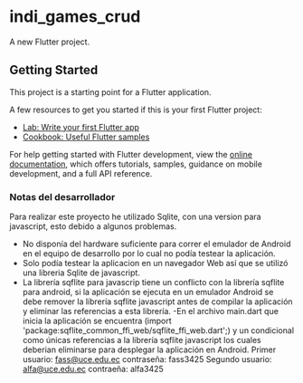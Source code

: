 # indi_games_crud

A new Flutter project.

## Getting Started

This project is a starting point for a Flutter application.

A few resources to get you started if this is your first Flutter project:

- [Lab: Write your first Flutter app](https://docs.flutter.dev/get-started/codelab)
- [Cookbook: Useful Flutter samples](https://docs.flutter.dev/cookbook)

For help getting started with Flutter development, view the
[online documentation](https://docs.flutter.dev/), which offers tutorials,
samples, guidance on mobile development, and a full API reference.

### Notas del desarrollador

Para realizar este proyecto he utilizado Sqlite, con una version para javascript, esto debido a algunos problemas.
- No disponía del hardware suficiente para correr el emulador de Android en el equipo de desarrollo por lo cual no podía testear la aplicación.
- Solo podía testear la aplicacion en un navegador Web así que se utilizó una libreria Sqlite de javascript.
- La librería sqflite para javascrip tiene un conflicto con la librería sqflite para android, si la aplicación se ejecuta en un emulador Android se debe remover la librería sqflite javascript antes de compilar la aplicación y eliminar las referencias a esta librería.
-En el archivo main.dart que inicia la aplicación se encuentra (import 'package:sqflite_common_ffi_web/sqflite_ffi_web.dart';) y un condicional como únicas referencias a la librería sqflite javascript los cuales deberian eliminarse para desplegar la aplicación en Android.
Primer usuario: fass@uce.edu.ec  contraseña: fass3425
Segundo usuario: alfa@uce.edu.ec contraeña: alfa3425
